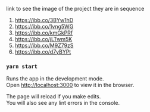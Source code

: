 link to see the image of the project
they are in sequence 

1. https://ibb.co/3BYw1hD
2.  https://ibb.co/1vng5WG
3. https://ibb.co/kmGkPRf
4. https://ibb.co/jLTwm5K
5. https://ibb.co/M9Z79zS
6. https://ibb.co/d7yBYPt

### `yarn start`

Runs the app in the development mode.<br />
Open [http://localhost:3000](http://localhost:3000) to view it in the browser.

The page will reload if you make edits.<br />
You will also see any lint errors in the console.
